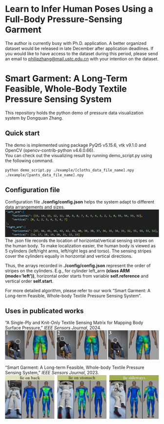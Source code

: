# Learn to Infer Human Poses Using a Full-Body Pressure-Sensing Garment  
The author is currently busy with Ph.D. application. A better organized dataset would be released in late December after application deadlines.
If you would like to have access to the dataset during this period, please send an email to philipzhang@mail.ustc.edu.cn with your intention on the dataset.

# Smart Garment: A Long-Term Feasible, Whole-Body Textile Pressure Sensing System  
This repository holds the python demo of pressure data visualization system by Dongquan Zhang.  
## Quick start  
The demo is implemented using package PyQt5 v5.15.6, vtk v9.1.0 and OpenCV (opencv-contrib-python v4.6.0.66).  
You can check out the visualizing result by running demo_script.py using the following command.
```
python demo_script.py ./example/[cloths_data_file_name].npy ./example/[pants_data_file_name].npy
```

## Configuration file
Configuration file **./config/config.json** helps the system adapt to different data arrangements and sizes.  
![](./fig/configuration_file.png)
The .json file records the location of horizontal/vertical sensing stripes on the human body. To make localization easier, the human body is viewed as 5 cylinders (left/right arms, left/right legs and torso). The sensing stripes cover the cylinders equally in horizontal and vertical directions.

Thus, the arrays recorded in **./config/config.json** represent the order of stripes on the cylinders. E.g., for cylinder left_arm **(class ARM (mode='left'))**, horizontal order starts from variable **self.reference** and vertical order **self.start**.

For more detailed algorithm, please refer to our work “Smart Garment: A Long-term Feasible, Whole-body Textile Pressure Sensing System”.

## Uses in publicated works
“A Single-Ply and Knit-Only Textile Sensing Matrix for Mapping Body Surface Pressure,” _IEEE Sensors Journal_, 2024.  
![](./fig/use_in_IEEE_Sensors_2024.png)

“Smart Garment: A Long-term Feasible, Whole-body Textile Pressure Sensing System,” _IEEE Sensors Journal_, 2023.  
![](./fig/use_in_IEEE_Sensors_2023.png)

